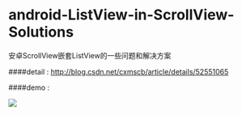 # android-ListView-in-ScrollView-Solutions
安卓ScrollView嵌套ListView的一些问题和解决方案

####detail : http://blog.csdn.net/cxmscb/article/details/52551065

####demo : 

![](http://img.blog.csdn.net/20160915211646409)
